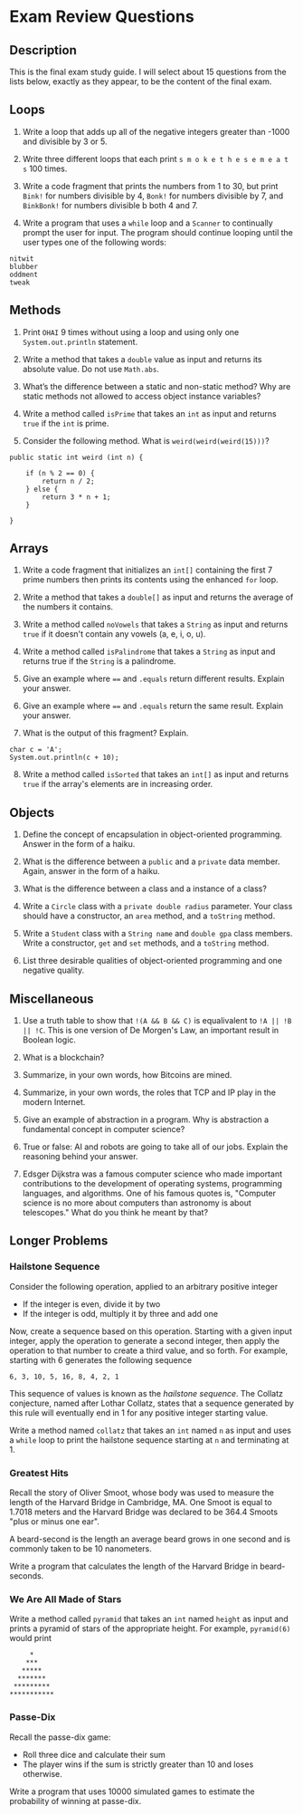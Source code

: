 # Exam Review Questions

## Description

This is the final exam study guide. I will select about 15 questions from the lists below, exactly as they appear, to be the content of 
the final exam.

## Loops

1. Write a loop that adds up all of the negative integers greater than -1000 and divisible by 3 or 5.

2. Write three different loops that each print `s m o k e t h e s e m e a t s` 100 times.

3. Write a code fragment that prints the numbers from 1 to 30, but print `Bink!` for numbers divisible by 4, `Bonk!` for numbers 
divisible by 7, and `BinkBonk!` for numbers divisible b both 4 and 7.

4. Write a program that uses a `while` loop and a `Scanner` to continually prompt the user for input.  The program should continue looping until the user types one of the following words:

```
nitwit
blubber
oddment
tweak
```

## Methods

1. Print `OHAI` 9 times without using a loop and using only one `System.out.println` statement.

2. Write a method that takes a `double` value as input and returns its absolute value. Do not use `Math.abs`.

3. What’s the difference between a static and non-static method? Why are static methods not allowed to access object instance variables?

4. Write a method called `isPrime` that takes an `int` as input and returns `true` if the `int` is prime.

5. Consider the following method. What is `weird(weird(weird(15)))`?

```
public static int weird (int n) {

    if (n % 2 == 0) {
        return n / 2;
    } else {
        return 3 * n + 1;
    }
    
}
```

## Arrays

1. Write a code fragment that initializes an `int[]` containing the first 7 prime numbers then prints its contents using the enhanced
`for` loop.

2. Write a method that takes a `double[]` as input and returns the average of the numbers it contains.

3. Write a method called `noVowels` that takes a `String` as input and returns `true` if it doesn't contain any vowels (a, e, i, o, u).

4. Write a method called `isPalindrome` that takes a `String` as input and returns true if the `String` is a palindrome.

5. Give an example where `==` and `.equals` return different results. Explain your answer.

6. Give an example where `==` and `.equals` return the same result. Explain your answer.

7. What is the output of this fragment? Explain.  

```
char c = 'A';
System.out.println(c + 10);
```

8. Write a method called `isSorted` that takes an `int[]` as input and returns `true` if the array's elements are in increasing order.

## Objects

1. Define the concept of encapsulation in object-oriented programming. Answer in the form of a haiku.

2. What is the difference between a `public` and a `private` data member. Again, answer in the form of a haiku.

3. What is the difference between a class and a instance of a class?

4. Write a `Circle` class with a `private double radius` parameter. Your class should have a constructor, an `area` method, and a `toString` method.

5. Write a `Student` class with a `String name` and `double gpa` class members. Write a constructor, `get` and `set` methods, and a 
`toString` method.

6. List three desirable qualities of object-oriented programming and one negative quality.

## Miscellaneous

1. Use a truth table to show that `!(A && B && C)` is equalivalent to `!A || !B || !C`. This is one version of De Morgen's Law, an important result in Boolean logic.

2. What is a blockchain?

3. Summarize, in your own words, how Bitcoins are mined.

4. Summarize, in your own words, the roles that TCP and IP play in the modern Internet.

5. Give an example of abstraction in a program. Why is abstraction a fundamental concept in computer science?

6. True or false: AI and robots are going to take all of our jobs. Explain the reasoning behind your answer.

7. Edsger Dijkstra was a famous computer science who made important contributions to the development of operating systems, programming
languages, and algorithms. One of his famous quotes is, "Computer science is no more about computers than astronomy is about telescopes."
What do you think he meant by that?

## Longer Problems

### Hailstone Sequence

Consider the following operation, applied to an arbitrary positive integer  

- If the integer is even, divide it by two
- If the integer is odd, multiply it by three and add one

Now, create a sequence based on this operation.  Starting with a given input integer, apply the operation to generate a second integer, then apply the operation to that number to create a third value, and so forth.  For example, starting with 6 generates the following sequence  

```
6, 3, 10, 5, 16, 8, 4, 2, 1
```

This sequence of values is known as the *hailstone sequence*. The Collatz conjecture, named after Lothar Collatz, states that a sequence 
generated by this rule will eventually end in 1 for any positive integer starting value.  

Write a method named `collatz` that takes an `int` named `n` as input and uses a `while` loop to print the hailstone sequence starting at `n` and terminating at 1.

### Greatest Hits

Recall the story of Oliver Smoot, whose body was used to measure the length of the Harvard Bridge in Cambridge, MA. One Smoot is equal to 1.7018 meters and the Harvard Bridge was declared to be 364.4 Smoots "plus or minus one ear".

A beard-second is the length an average beard grows in one second and is commonly taken to be 10 nanometers.

Write a program that calculates the length of the Harvard Bridge in beard-seconds.

### We Are All Made of Stars

Write a method called `pyramid` that takes an `int` named `height` as input and prints a pyramid of stars of the appropriate height. For example, `pyramid(6)` would print

```
     *
    ***
   *****
  *******
 *********
***********
```

### Passe-Dix

Recall the passe-dix game:

- Roll three dice and calculate their sum
- The player wins if the sum is strictly greater than 10 and loses otherwise.

Write a program that uses 10000 simulated games to estimate the probability of winning at passe-dix.
